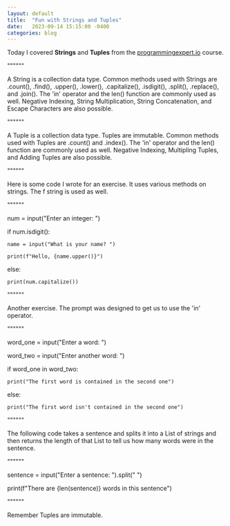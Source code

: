 ```yaml
---
layout: default
title:  "Fun with Strings and Tuples"
date:   2023-09-14 15:15:00 -0400
categories: blog
---
```

Today I covered __Strings__ and __Tuples__ from the [programmingexpert.io][course-site] course. 

""""""

A String is a collection data type. Common methods used with Strings are .count(), .find(), .upper(), .lower(), .capitalize(), .isdigit(), .split(), .replace(), and .join(). The 'in' operator and the len() function are commonly used as well. Negative Indexing, String Multiplication, String Concatenation, and Escape Characters are also possible.

""""""

A Tuple is a collection data type. Tuples are immutable. Common methods used with Tuples are .count() and .index(). The 'in' operator and the len() function are commonly used as well. Negative Indexing, Multipling Tuples, and Adding Tuples are also possible.

""""""

Here is some code I wrote for an exercise. It uses various methods on strings. The f string is used as well.

""""""

num = input("Enter an integer: ")

if num.isdigit():

    name = input("What is your name? ")

    print(f"Hello, {name.upper()}")

else:

    print(num.capitalize())

""""""

Another exercise. The prompt was designed to get us to use the 'in' operator.

""""""

word_one = input("Enter a word: ")

word_two = input("Enter another word: ")

if word_one in word_two:

    print("The first word is contained in the second one")

else:

    print("The first word isn't contained in the second one")

""""""

The following code takes a sentence and splits it into a List of strings and then 
returns the length of that List to tell us how many words were in the sentence.

""""""

sentence = input("Enter a sentence: ").split(" ")

print(f"There are {len(sentence)} words in this sentence")

""""""

Remember Tuples are immutable.

[course-site]: https://www.programmingexpert.io/index
